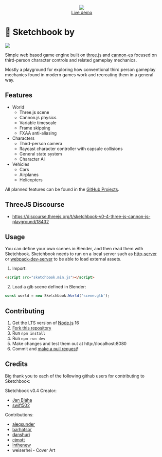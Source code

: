 <p align="center">
	<a href="https://xesf.github.io/sketchbook/"><img src="./src/img/cover-by-weiserhei.jpg"></a>
	<br>
	<a href="https://xesf.github.io/sketchbook/">Live demo</a>
	<br>
</p>

# 📒 Sketchbook by

<img src="./src/img/thumbnail.png">

Simple web based game engine built on [three.js](https://github.com/mrdoob/three.js) and [cannon-es](https://github.com/pmndrs/cannon-es) focused on third-person character controls and related gameplay mechanics.

Mostly a playground for exploring how conventional third person gameplay mechanics found in modern games work and recreating them in a general way.

## Features

* World
	* Three.js scene
	* Cannon.js physics
	* Variable timescale
	* Frame skipping
	* FXAA anti-aliasing
* Characters
	* Third-person camera
	* Raycast character controller with capsule collisions
	* General state system
	* Character AI
* Vehicles
	* Cars
	* Airplanes
	* Helicopters

All planned features can be found in the [GitHub Projects](https://github.com/xesfnet/Sketchbook/projects).

## ThreeJS Discourse
* https://discourse.threejs.org/t/sketchbook-v0-4-three-js-cannon-js-playground/18432

## Usage

You can define your own scenes in Blender, and then read them with Sketchbook. Sketchbook needs to run on a local server such as [http-server](https://www.npmjs.com/package/http-server) or [webpack-dev-server](https://github.com/webpack/webpack-dev-server) to be able to load external assets.

<!-- #### Script tag -->

1. Import:

```html
<script src="sketchbook.min.js"></script>
```

2. Load a glb scene defined in Blender:

```javascript
const world = new Sketchbook.World('scene.glb');
```

<!--

#### NPM

1. Install:

```
npm i sketchbook
```

2. Import:

```javascript
import { World } from 'sketchbook';
```

3. Load a glb scene defined in Blender:

```javascript
const world = new World('scene.glb');
```

-->

## Contributing

1. Get the LTS version of [Node.js](https://nodejs.org/en/) 16
2. [Fork this repository](https://help.github.com/en/github/getting-started-with-github/fork-a-repo)
3. Run `npm install`
4. Run `npm run dev`
5. Make changes and test them out at http://localhost:8080
6. Commit and [make a pull request](https://help.github.com/en/github/collaborating-with-issues-and-pull-requests/creating-a-pull-request-from-a-fork)!

## Credits

Big thank you to each of the following github users for contributing to Sketchbook:

Sketchbook v0.4 Creator:
- [Jan Bláha](https://jblaha.art)
- [swift502](https://github.com/swift502/Sketchbook)

Contributions:
- [aleqsunder](https://github.com/aleqsunder/Sketchbook)
- [barhatsor](https://github.com/barhatsor/Sketchbook)
- [danshuri](https://github.com/danshuri/Sketchbook)
- [cjmott](https://github.com/cjmott/Sketchbook)
- [Inthenew](https://github.com/Inthenew/Sketchbook)
- weiserhei - Cover Art
